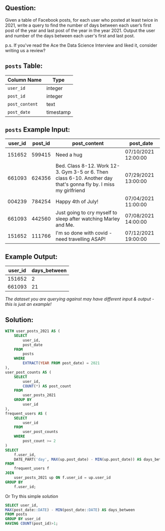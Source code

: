 ## Question:
Given a table of Facebook posts, for each user who posted at least twice in 2021, write a query to find the number of days between each user’s first post of the year and last post of the year in the year 2021. Output the user and number of the days between each user's first and last post.

p.s. If you've read the Ace the Data Science Interview and liked it, consider writing us a review?

## `posts` Table:
| Column Name | Type      |
|-------------|-----------|
| `user_id`   | integer   |
| `post_id`   | integer   |
| `post_content`| text      |
| `post_date` | timestamp |

## `posts` Example Input:
| user_id | post_id | post_content                                                                         | post_date             |
|---------|---------|--------------------------------------------------------------------------------------|-----------------------|
| 151652  | 599415  | Need a hug                                                                           | 07/10/2021 12:00:00   |
| 661093  | 624356  | Bed. Class 8-12. Work 12-3. Gym 3-5 or 6. Then class 6-10. Another day that's gonna fly by. I miss my girlfriend | 07/29/2021 13:00:00   |
| 004239  | 784254  | Happy 4th of July!                                                                   | 07/04/2021 11:00:00   |
| 661093  | 442560  | Just going to cry myself to sleep after watching Marley and Me.                        | 07/08/2021 14:00:00   |
| 151652  | 111766  | I'm so done with covid - need travelling ASAP!                                        | 07/12/2021 19:00:00   |

## Example Output:
| user_id | days_between |
|---------|--------------|
| 151652  | 2            |
| 661093  | 21           |

*The dataset you are querying against may have different input & output - this is just an example!*

## Solution:
```sql
WITH user_posts_2021 AS (
    SELECT
        user_id,
        post_date
    FROM
        posts
    WHERE
        EXTRACT(YEAR FROM post_date) = 2021
),
user_post_counts AS (
    SELECT
        user_id,
        COUNT(*) AS post_count
    FROM
        user_posts_2021
    GROUP BY
        user_id
),
frequent_users AS (
    SELECT
        user_id
    FROM
        user_post_counts
    WHERE
        post_count >= 2
)
SELECT
    f.user_id,
    DATE_PART('day', MAX(up.post_date) - MIN(up.post_date)) AS days_between
FROM
    frequent_users f
JOIN
    user_posts_2021 up ON f.user_id = up.user_id
GROUP BY
    f.user_id;
```

Or Try this simple *solution*

```sql
SELECT user_id,
MAX(post_date::DATE) - MIN(post_date::DATE) AS days_between
FROM posts
GROUP BY user_id
HAVING COUNT(post_id)>1;

